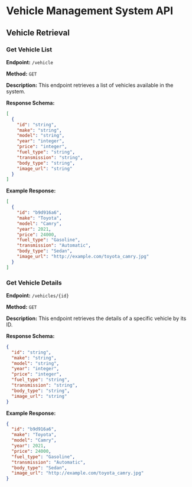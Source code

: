 # **Vehicle Management System API**

## Vehicle Retrieval

### Get Vehicle List

**Endpoint:** `/vehicle`

**Method:** `GET`

**Description:** This endpoint retrieves a list of vehicles available in the system.

**Response Schema:**

```json
[
  {
    "id": "string",
    "make": "string",
    "model": "string",
    "year": "integer",
    "price": "integer",
    "fuel_type": "string",
    "transmission": "string",
    "body_type": "string",
    "image_url": "string"
  }
]
```

**Example Response:**

```json
[
  {
    "id": "b9d916a6",
    "make": "Toyota",
    "model": "Camry",
    "year": 2021,
    "price": 24000,
    "fuel_type": "Gasoline",
    "transmission": "Automatic",
    "body_type": "Sedan",
    "image_url": "http://example.com/toyota_camry.jpg"
  }
]
```

### Get Vehicle Details

**Endpoint:** `/vehicles/{id}`

**Method:** `GET`

**Description:** This endpoint retrieves the details of a specific vehicle by its ID.

**Response Schema:**

```json
{
  "id": "string",
  "make": "string",
  "model": "string",
  "year": "integer",
  "price": "integer",
  "fuel_type": "string",
  "transmission": "string",
  "body_type": "string",
  "image_url": "string"
}
```

**Example Response:**

```json
{
  "id": "b9d916a6",
  "make": "Toyota",
  "model": "Camry",
  "year": 2021,
  "price": 24000,
  "fuel_type": "Gasoline",
  "transmission": "Automatic",
  "body_type": "Sedan",
  "image_url": "http://example.com/toyota_camry.jpg"
}
```
